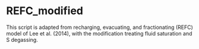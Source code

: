 # REFC_modified
This script is adapted from recharging, evacuating, and fractionating (REFC) model of Lee et al. (2014), with the modification treating fluid saturation and S degassing.
